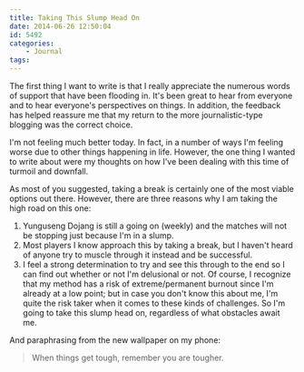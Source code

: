 ```yaml
---
title: Taking This Slump Head On
date: 2014-06-26 12:50:04
id: 5492
categories:
	- Journal
tags:
---
```


The first thing I want to write is that I really appreciate the numerous words of support that have been flooding in. It's been great to hear from everyone and to hear everyone's perspectives on things. In addition, the feedback has helped reassure me that my return to the more journalistic-type blogging was the correct choice.

I'm not feeling much better today. In fact, in a number of ways I'm feeling worse due to other things happening in life. However, the one thing I wanted to write about were my thoughts on how I've been dealing with this time of turmoil and downfall.

As most of you suggested, taking a break is certainly one of the most viable options out there. However, there are three reasons why I am taking the high road on this one:

1.  Yunguseng Dojang is still a going on (weekly) and the matches will not be stopping just because I'm in a slump.
2.  Most players I know approach this by taking a break, but I haven't heard of anyone try to muscle through it instead and be successful.
3.  I feel a strong determination to try and see this through to the end so I can find out whether or not I'm delusional or not.
Of course, I recognize that my method has a risk of extreme/permanent burnout since I'm already at a low point; but in case you don't know this about me, I'm quite the risk taker when it comes to these kinds of challenges. So I'm going to take this slump head on, regardless of what obstacles await me.

And paraphrasing from the new wallpaper on my phone:
> When things get tough, remember you are tougher.